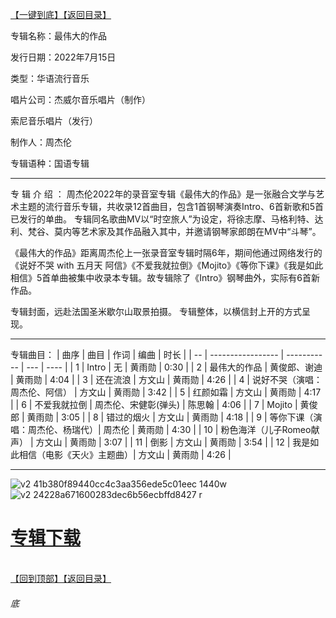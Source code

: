 [【一键到底】](#底)[【返回目录】](/README.md)

专辑名称：最伟大的作品

发行日期：2022年7月15日

类型：华语流行音乐

唱片公司：杰威尔音乐唱片（制作）

索尼音乐唱片（发行）

制作人：周杰伦

专辑语种：国语专辑

------------
专 辑 介 绍 ：
周杰伦2022年的录音室专辑《最伟大的作品》是一张融合文学与艺术主题的流行音乐专辑，共收录12首曲目，包含1首钢琴演奏Intro、6首新歌和5首已发行的单曲。 专辑同名歌曲MV以“时空旅人”为设定，将徐志摩、马格利特、达利、梵谷、莫内等艺术家及其作品融入其中，并邀请钢琴家郎朗在MV中“斗琴”。 

《最伟大的作品》距离周杰伦上一张录音室专辑时隔6年，期间他通过网络发行的《说好不哭 with 五月天 阿信》《不爱我就拉倒》《Mojito》《等你下课》《我是如此相信》5首单曲被集中收录本专辑。故专辑除了《Intro》钢琴曲外，实际有6首新作品。

专辑封面，远赴法国圣米歇尔山取景拍摄。
专辑整体，以横信封上开的方式呈现。

------------
专辑曲目：
| 曲序 | 曲目                        | 作词          | 编曲  | 时长   |
| -- | -----------------             | -----------   | ---   | ---- |
| 1  | Intro                         | 无            | 黄雨勋 | 0:30 |
| 2  | 最伟大的作品                   | 黄俊郎、谢迪  | 黄雨勋 | 4:04 |
| 3  | 还在流浪                       | 方文山        | 黄雨勋 | 4:26 |
| 4  | 说好不哭（演唱：周杰伦、阿信）  | 方文山       | 黄雨勋 | 3:42 |
| 5  | 红颜如霜                      | 方文山        | 黄雨勋 | 4:17 |
| 6  | 不爱我就拉倒                   | 周杰伦、宋健彰(弹头) | 陈思翰 | 4:06 |
| 7  | Mojito                        | 黄俊郎         | 黄雨勋 | 3:05 |
| 8  | 错过的烟火                     | 方文山         | 黄雨勋 | 4:18 |
| 9  | 等你下课（演唱：周杰伦、杨瑞代）| 周杰伦         | 黄雨勋 | 4:30 |
| 10 | 粉色海洋（儿子Romeo献声）      | 方文山         | 黄雨勋 | 3:07 |
| 11 | 倒影                          | 方文山         | 黄雨勋 | 3:54 |
| 12 | 我是如此相信（电影《天火》主题曲）| 方文山       | 黄雨勋 | 4:26 |


------------
![v2 41b380f89440cc4c3aa356ede5c01eec 1440w](https://image.acg.lol/file/2025/10/03/v2-41b380f89440cc4c3aa356ede5c01eec_1440w.jpg)
![v2 24228a671600283dec6b56ecbffd8427 r](https://image.acg.lol/file/2025/10/03/v2-24228a671600283dec6b56ecbffd8427_r.jpg)

# [专辑下载](https://url53.ctfile.com/f/25713053-8445108268-da5b82?p=1024)
<br>[【回到顶部】](#readme)[【返回目录】](/README.md)
###### 底

